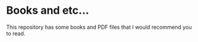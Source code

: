 # Books and etc...
This repository has some books and PDF files that I would recommend you to read.
